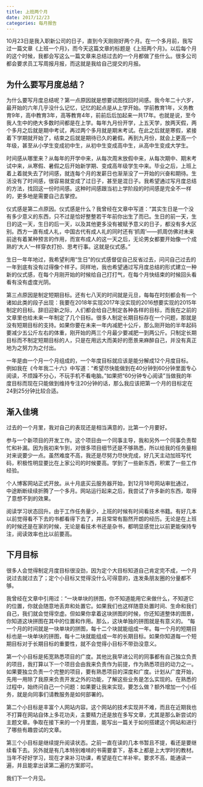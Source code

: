 ```yaml
---
title: 上班两个月
date: 2017/12/23
categories: 每月报告
---
```


10月23日是我入职新公司的日子，直到今天刚刚好两个月。在一个多月前，我写过一篇文章《上班一个月》，而今天这篇文章的标题是《上班两个月》。以后每个月的这个时候，我都会写这么一篇文章来总结过去的一个月都做了些什么。很多公司都会要求员工写周报月报，而这就是我给自己提交的月报。

<!-- more -->

## 为什么要写月度总结？
为什么要写月度总结呢？第一点原因就是想要试图找回时间感。我今年二十六岁，最开始的六年几乎没什么记忆，记忆的起点是从上学开始。学前教育1年，义务教育9年，高中教育3年，高等教育4年，前前后后加起来一共17年。也就是说，至今我人生中的绝大多数时间都是在上学。每年九月份开学，上五天学，放两天假，两个多月之后就是期中考试，再过两个多月就是期末考试。在此之后就是寒假，紧接着下学期就开始了，结束之后就是期待已久的暑假。再到九月份，就会上更高一个年级，甚至从小学生变成初中生，从初中生变成高中生，从高中生变成大学生。

时间感从哪里来？从每年的开学中来，从每次周末放假中来，从每次期中、期末考试中来，从寒假、暑假之后开始新学期、变成高年级学生中来。毕业之后，上班上着上着就失去了时间感，就连每个月的发薪日也渐渐没了一开始的兴奋和期待。生活没有了时间感，很容易就变成了过日子，甚至是混日子。我希望通过写月度总结的方法，找回这一份时间感。这种时间感跟当初上学阶段的时间感是完全不一样的，更多地是需要自己去掌控。

仪式感是第二点原因。仪式感是什么？我曾经在文章中写道：“其实生日是一个没有多少意义的东西，只不过是恰好整整若干年前你出生了而已。生日的前一天，生日的这一天，生日的后一天，以及其他更多没有被赋予意义的日子，都没有多大区别。西方一直有成人礼，中国古代有成人礼的同时还有‘抓周’——抓周仿佛对未来前途有着某种预言的作用，而宣布成人的这一天之后，无论男女都要开始像一个成熟的‘大人’一样穿衣打扮、思考行事。这就是仪式感。”

生日一年年地过，我希望利用“生日”的仪式感督促自己反省过去，问问自己过去的一年到底有没有过得像个样子。同样地，我也希望通过写月度总结的形式建立一种新的仪式感，在每个月刚开始的时候给自己打打气，在每个月快结束的时候回头看看有没有虚度光阴。

第三点原因是制定短期目标。还有七八天的时间就是元旦，每每在时刻都会有一个诸如此类的段子出现：我要在2018年实现2017年没实现的2016想要实现的2015年制定的目标。辞旧迎新之际，人们都会给自己制定各种各样的目标，而我在之前的文章里也给未来一年制定了几个目标。很多人制定长期目标存在一个问题，那就是没有短期目标的支持。如果你要在未来一年内减肥十公斤，那么刚开始的半年起码要减少五公斤左右的体重，刚开始的两三个月最少要减肥一到两公斤。只制定长期目标而不制定短期目标的人，只是在用远大而美好的愿景来麻醉自己，并没有真正地为之努力为之付出。

一年是由一个月一个月组成的，一个年度目标就应该是能分解成12个月度目标。例如我在《今年我二十六》中写道：“希望尽快能做到在40分钟到60分钟里面专心阅读，不烦躁不分心，不玩手机不看电脑。”如果把“60分钟专心阅读”当做我的年度目标而现在只能做到维持专注20分钟的话，那么我应该把第一个月的目标定在24到25分钟比较合适。

## 渐入佳境
过去的一个月里，我对自己的表现还是相当满意的，比第一个月要好。

参与一个新项目的开发工作。这个项目由一个同事主导，我和另外一个同事负责帮忙和补漏。因为我初来乍到，对很多项目细节还是不够熟悉，所以给我的任务量相对来说要少一点。虽然难度不高，我还是尽努力尽快完成，好几天主动加班写代码，积极性明显要比在上家公司的时候要高。学到了一些新东西，积累了一些工作经验。

个人博客网站正式开放。从十月底买云服务器开始，到12月18号网站审批通过，中途断断续续折腾了一个多月。网站运行起来之后，我尝试了许多新的东西，取得了意想不到的效果。

阅读学习状态回升。由于工作任务量少，上班的时候有时间看技术书籍。有好几本以前觉得看不下去的书都看得下去了，并且常常有豁然开朗的经历。无论是在上班的时候还是在家的时候，无论是看技术书还是杂书，都明显感觉比以前更能保持专注，阅读效率也比以前要高。

## 下月目标
很多人会觉得制定月度目标很没劲，因为定个大目标知道自己肯定完不成，一个月说过去就过去了；定个小目标又觉得没什么可得意的，连发条朋友圈的分量都不够。

我曾经在文章中引用过：“一块单块的拼图，你不知道能用它来做什么，不知道它的位置，你就会随意地丢弃和处置它。如果我们也这样随意处置时间、生命和我们自己，我们就会觉得空虚。但如果你拿着这块拼图的时候，你还知道整体的图景，你知道这块拼图在其中的位置和作用。那么，这块单独的拼图就是有意义的。 ”每一个月的时间就是一块单块的拼图，每十二个块就能组成一年。每一个月的短期目标也是一块单块的拼图，每十二块就能组成一年的长期目标。如果你知道每一个短期目标对于长期目标的重要性，就不会觉得小目标不带劲没意义。

第一个小目标是拓宽熟悉项目的广度。其他比我早进公司的同事都有自己独立负责的项目，我打算以下一个项目会由我来负责作为前提，作为熟悉项目的动力之一。如果要独立负责一个完整的项目，要有熟悉项目的深度和广度。计划从广度开始，先用一用除了我原来负责开发之外的功能，了解这些业务是怎么实现的。在熟悉的过程中，始终问自己一个问题：如果要让我来实现，要怎么做？额外增加一个小任务，就是向同事们请教服务是如何部署的。

第二个小目标是丰富个人网站内容。这个网站的技术实现并不难，而且在近期我也不打算在网站自体上多花功夫，主要精力还是放在多写文章，尤其是那么新尝试的主题文章。争取在接下来的一个月里面，能写出一篇关于如何搭建这个网站和进行了哪些有趣尝试的文章。

第三个小目标是继续提升阅读状态。之前一直在读的几本书暂且不提，看还是要继续看下去。另外就是有几本特别难啃的书需要拿下，基本上都是上大学时的教材。当年不好好学习，现在才来补习功课，希望是在亡羊补牢。要求不高，能通读一遍，并且能拿出读第二遍的方案即可。

我们下一个月见。
